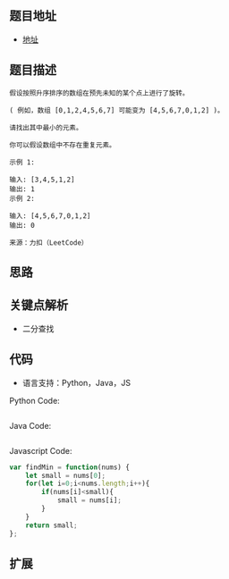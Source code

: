 ## 题目地址

- [地址](https://leetcode-cn.com/problems/find-minimum-in-rotated-sorted-array/)

## 题目描述

```
假设按照升序排序的数组在预先未知的某个点上进行了旋转。

( 例如，数组 [0,1,2,4,5,6,7] 可能变为 [4,5,6,7,0,1,2] )。

请找出其中最小的元素。

你可以假设数组中不存在重复元素。

示例 1:

输入: [3,4,5,1,2]
输出: 1
示例 2:

输入: [4,5,6,7,0,1,2]
输出: 0

来源：力扣（LeetCode）
```

## 思路

## 关键点解析

- 二分查找

## 代码

- 语言支持：Python，Java，JS

Python Code:

```python
```

Java Code:

```java

```

Javascript Code:
```js
var findMin = function(nums) {
    let small = nums[0];
    for(let i=0;i<nums.length;i++){
        if(nums[i]<small){
            small = nums[i];
        }
    }
    return small;
};
```

## 扩展


